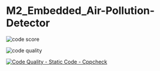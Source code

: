 # M2_Embedded_Air-Pollution-Detector
![code score](https://api.codiga.io/project/32899/score/svg)

![code quality](https://api.codiga.io/project/32899/status/svg)

[![Code Quality - Static Code - Cppcheck](https://github.com/sahithreddychalla/M2_Embedded_Air-Pollution-Detector/actions/workflows/c-cpp.yml/badge.svg)](https://github.com/sahithreddychalla/M2_Embedded_Air-Pollution-Detector/actions/workflows/c-cpp.yml)


